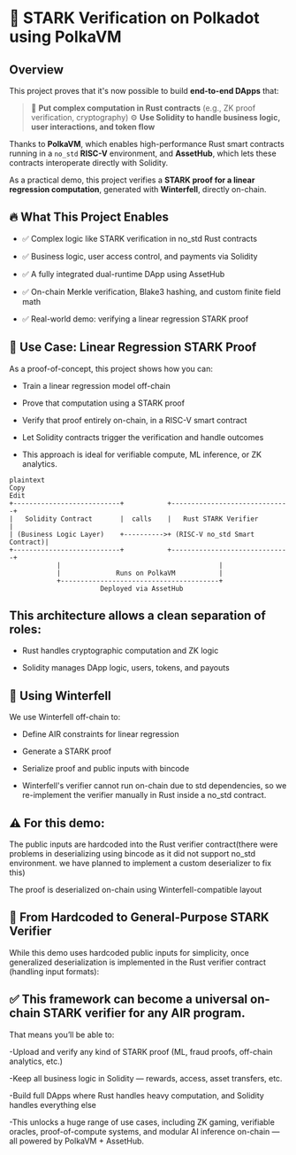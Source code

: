
# 🧠 STARK Verification on Polkadot using PolkaVM

## Overview

This project proves that it's now possible to build **end-to-end DApps** that:

>🧩 **Put complex computation in Rust contracts** (e.g., ZK proof verification, cryptography)
>⚙️ **Use Solidity to handle business logic, user interactions, and token flow**

Thanks to __PolkaVM__, which enables high-performance Rust smart contracts running in a `no_std` **RISC-V** environment, and **AssetHub**, which lets these contracts interoperate directly with Solidity.

As a practical demo, this project verifies a **STARK proof for a linear regression computation**, generated with **Winterfell**, directly on-chain.

## 🔥 What This Project Enables
- ✅ Complex logic like STARK verification in no_std Rust contracts

- ✅ Business logic, user access control, and payments via Solidity

- ✅ A fully integrated dual-runtime DApp using AssetHub

- ✅ On-chain Merkle verification, Blake3 hashing, and custom finite field math

- ✅ Real-world demo: verifying a linear regression STARK proof

## 📐 Use Case: Linear Regression STARK Proof
As a proof-of-concept, this project shows how you can:

- Train a linear regression model off-chain

- Prove that computation using a STARK proof

- Verify that proof entirely on-chain, in a RISC-V smart contract

- Let Solidity contracts trigger the verification and handle outcomes

- This approach is ideal for verifiable compute, ML inference, or ZK analytics.

```📦 Architecture
plaintext
Copy
Edit
+---------------------------+           +------------------------------+
|   Solidity Contract       |  calls    |   Rust STARK Verifier        |
| (Business Logic Layer)    +---------->+ (RISC-V no_std Smart Contract)|
+---------------------------+           +------------------------------+
            |                                        |
            |              Runs on PolkaVM           |
            +----------------------------------------+
                       Deployed via AssetHub
```
## This architecture allows a clean separation of roles:

- Rust handles cryptographic computation and ZK logic

- Solidity manages DApp logic, users, tokens, and payouts

## 🧠 Using Winterfell
We use Winterfell off-chain to:

- Define AIR constraints for linear regression

- Generate a STARK proof

- Serialize proof and public inputs with bincode

- Winterfell's verifier cannot run on-chain due to std dependencies, so we re-implement the verifier manually in Rust inside a no_std contract.

## ⚠️ For this demo:

The public inputs are hardcoded into the Rust verifier contract(there were problems in deserializing using bincode as it did not support no_std environment. we have planned to implement a custom deserializer to fix this)

The proof is deserialized on-chain using Winterfell-compatible layout 

## 🧩 From Hardcoded to General-Purpose STARK Verifier
While this demo uses hardcoded public inputs for simplicity, once generalized deserialization is implemented in the Rust verifier contract (handling input formats):

## ✅ This framework can become a universal on-chain STARK verifier for any AIR program.

That means you’ll be able to:

-Upload and verify any kind of STARK proof (ML, fraud proofs, off-chain analytics, etc.)

-Keep all business logic in Solidity — rewards, access, asset transfers, etc.

-Build full DApps where Rust handles heavy computation, and Solidity handles everything else

-This unlocks a huge range of use cases, including ZK gaming, verifiable oracles, proof-of-compute systems, and modular AI inference on-chain — all powered by PolkaVM + AssetHub.


